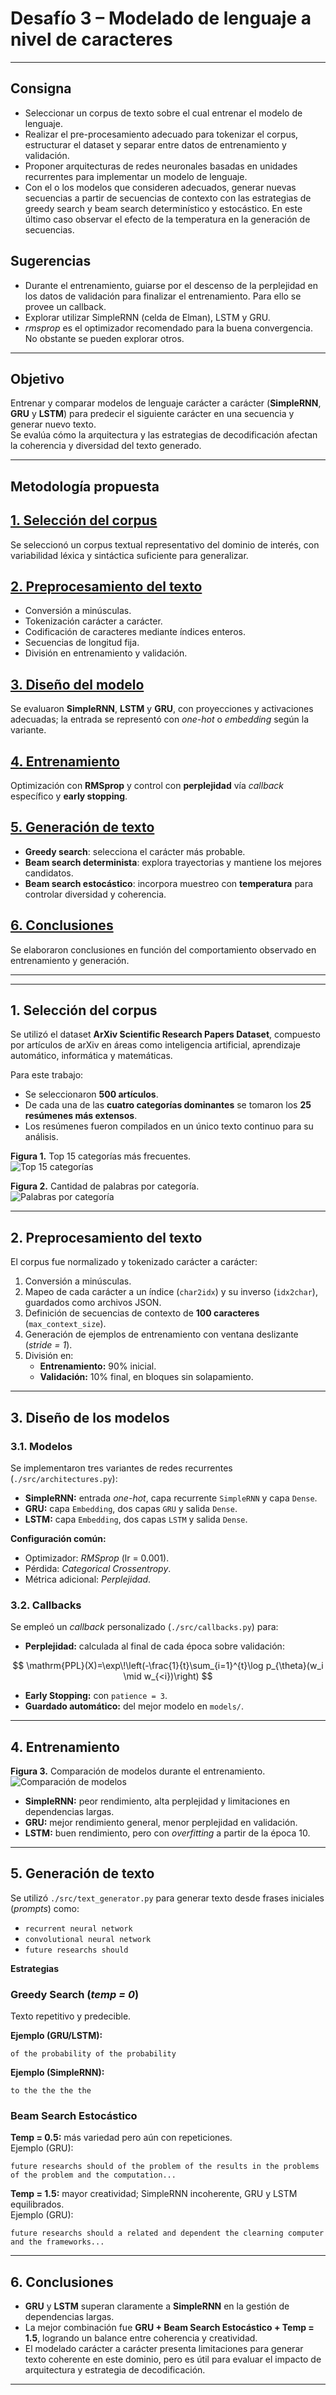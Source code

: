 # Desafío 3 – Modelado de lenguaje a nivel de caracteres
---

## Consigna
- Seleccionar un corpus de texto sobre el cual entrenar el modelo de lenguaje.
- Realizar el pre-procesamiento adecuado para tokenizar el corpus, estructurar el dataset y separar entre datos de entrenamiento y validación.
- Proponer arquitecturas de redes neuronales basadas en unidades recurrentes para implementar un modelo de lenguaje.
- Con el o los modelos que consideren adecuados, generar nuevas secuencias a partir de secuencias de contexto con las estrategias de greedy search y beam search determinístico y estocástico. En este último caso observar el efecto de la temperatura en la generación de secuencias.

## Sugerencias
- Durante el entrenamiento, guiarse por el descenso de la perplejidad en los datos de validación para finalizar el entrenamiento. Para ello se provee un callback.
- Explorar utilizar SimpleRNN (celda de Elman), LSTM y GRU.
- *rmsprop* es el optimizador recomendado para la buena convergencia. No obstante se pueden explorar otros.

---

## Objetivo
Entrenar y comparar modelos de lenguaje carácter a carácter (**SimpleRNN**, **GRU** y **LSTM**) para predecir el siguiente carácter en una secuencia y generar nuevo texto.  
Se evalúa cómo la arquitectura y las estrategias de decodificación afectan la coherencia y diversidad del texto generado.

----

## Metodología propuesta
## [1. Selección del corpus](#mp-1-seleccion-del-corpus)
Se seleccionó un corpus textual representativo del dominio de interés, con variabilidad léxica y sintáctica suficiente para generalizar.

## [2. Preprocesamiento del texto](#mp-2-preprocesamiento-del-texto)
- Conversión a minúsculas.  
- Tokenización carácter a carácter.  
- Codificación de caracteres mediante índices enteros.  
- Secuencias de longitud fija.  
- División en entrenamiento y validación.

## [3. Diseño del modelo](#mp-3-diseno-del-modelo)
Se evaluaron **SimpleRNN**, **LSTM** y **GRU**, con proyecciones y activaciones adecuadas; la entrada se representó con *one-hot* o *embedding* según la variante.

## [4. Entrenamiento](#mp-4-entrenamiento)
Optimización con **RMSprop** y control con **perplejidad** vía *callback* específico y **early stopping**.

## [5. Generación de texto](#mp-5-generacion-de-texto)
- **Greedy search**: selecciona el carácter más probable.  
- **Beam search determinista**: explora trayectorias y mantiene los mejores candidatos.  
- **Beam search estocástico**: incorpora muestreo con **temperatura** para controlar diversidad y coherencia.

## [6. Conclusiones](#mp-6-conclusiones)
Se elaboraron conclusiones en función del comportamiento observado en entrenamiento y generación.

---

---

## 1. Selección del corpus
Se utilizó el dataset **ArXiv Scientific Research Papers Dataset**, compuesto por artículos de arXiv en áreas como inteligencia artificial, aprendizaje automático, informática y matemáticas.

Para este trabajo:
- Se seleccionaron **500 artículos**.
- De cada una de las **cuatro categorías dominantes** se tomaron los **25 resúmenes más extensos**.
- Los resúmenes fueron compilados en un único texto continuo para su análisis.

**Figura 1.** Top 15 categorías más frecuentes.  
![Top 15 categorías](./figures/top15_categories_hist.png)

**Figura 2.** Cantidad de palabras por categoría.  
![Palabras por categoría](./figures/top_categories_words_sum.png)

---

## 2. Preprocesamiento del texto
El corpus fue normalizado y tokenizado carácter a carácter:

1. Conversión a minúsculas.  
2. Mapeo de cada carácter a un índice (`char2idx`) y su inverso (`idx2char`), guardados como archivos JSON.  
3. Definición de secuencias de contexto de **100 caracteres** (`max_context_size`).  
4. Generación de ejemplos de entrenamiento con ventana deslizante (*stride = 1*).  
5. División en:
   - **Entrenamiento:** 90% inicial.
   - **Validación:** 10% final, en bloques sin solapamiento.

---

## 3. Diseño de los modelos

### 3.1. Modelos
Se implementaron tres variantes de redes recurrentes (`./src/architectures.py`):

- **SimpleRNN:** entrada *one-hot*, capa recurrente `SimpleRNN` y capa `Dense`.  
- **GRU:** capa `Embedding`, dos capas `GRU` y salida `Dense`.  
- **LSTM:** capa `Embedding`, dos capas `LSTM` y salida `Dense`.

**Configuración común:**
- Optimizador: *RMSprop* (lr = 0.001).  
- Pérdida: *Categorical Crossentropy*.  
- Métrica adicional: *Perplejidad*.

### 3.2. Callbacks
Se empleó un *callback* personalizado (`./src/callbacks.py`) para:

- **Perplejidad:** calculada al final de cada época sobre validación:

$$
\mathrm{PPL}(X)=\exp\!\left(-\frac{1}{t}\sum_{i=1}^{t}\log p_{\theta}(w_i \mid w_{<i})\right)
$$

- **Early Stopping:** con `patience = 3`.  
- **Guardado automático:** del mejor modelo en `models/`.

---

## 4. Entrenamiento

**Figura 3.** Comparación de modelos durante el entrenamiento.  
![Comparación de modelos](./figures/model_comparison.png)

- **SimpleRNN:** peor rendimiento, alta perplejidad y limitaciones en dependencias largas.  
- **GRU:** mejor rendimiento general, menor perplejidad en validación.  
- **LSTM:** buen rendimiento, pero con *overfitting* a partir de la época 10.

---

## 5. Generación de texto
Se utilizó `./src/text_generator.py` para generar texto desde frases iniciales (*prompts*) como:

- `recurrent neural network`  
- `convolutional neural network`  
- `future researchs should`

**Estrategias**

### Greedy Search (*temp = 0*)
Texto repetitivo y predecible.

**Ejemplo (GRU/LSTM):**
```
of the probability of the probability
```

**Ejemplo (SimpleRNN):**
```
to the the the the
```

### Beam Search Estocástico
**Temp = 0.5:** más variedad pero aún con repeticiones.  
Ejemplo (GRU):
```
future researchs should of the problem of the results in the problems of the problem and the computation...
```

**Temp = 1.5:** mayor creatividad; SimpleRNN incoherente, GRU y LSTM equilibrados.  
Ejemplo (GRU):
```
future researchs should a related and dependent the clearning computer and the frameworks...
```

---

## 6. Conclusiones
- **GRU** y **LSTM** superan claramente a **SimpleRNN** en la gestión de dependencias largas.  
- La mejor combinación fue **GRU + Beam Search Estocástico + Temp = 1.5**, logrando un balance entre coherencia y creatividad.  
- El modelado carácter a carácter presenta limitaciones para generar texto coherente en este dominio, pero es útil para evaluar el impacto de arquitectura y estrategia de decodificación.

---

